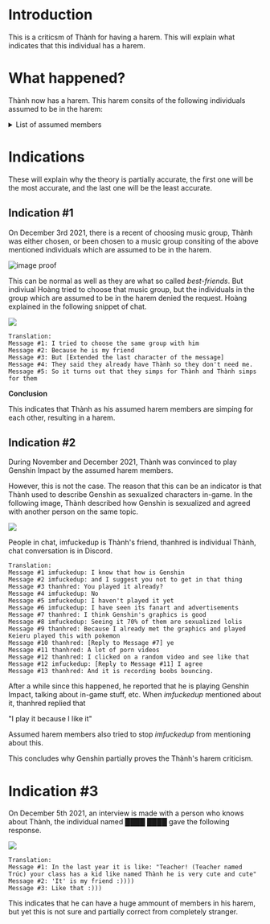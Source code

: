 # Introduction
This is a criticsm of Thành for having a harem. This will explain what indicates that this individual has a harem.
# What happened?

Thành now has a harem. This harem consits of the following individuals assumed to be in the harem:
<details>
<summary>List of assumed members</summary>
<pre>
+ Linh
+ Nghi
+ Vy
</pre>
</details> 

# Indications
These will explain why the theory is partially accurate, the first one will be the most accurate, and the last one will be the least accurate.
## Indication #1
On December 3rd 2021, there is a recent of choosing music group, Thành was either chosen, or been chosen to a music group consiting of the above mentioned individuals which are assumed to be in the harem.

<img src="/Images/ThanhHarem/musicGroup-indicattion.png" alt="image proof">

This can be normal as well as they are what so called *best-friends*. But indiviual Hoàng tried to choose that music group, but the individuals in the group which are assumed to be in the harem denied the request. Hoàng explained in the following snippet of chat.

<img src="/Images/ThanhHarem/HoangSChat.jpg">

```
Translation:
Message #1: I tried to choose the same group with him
Message #2: Because he is my friend
Message #3: But [Extended the last character of the message]
Message #4: They said they already have Thành so they don't need me.
Message #5: So it turns out that they simps for Thành and Thành simps for them
```
**Conclusion**

This indicates that Thành as his assumed harem members are simping for each other, resulting in a harem.

## Indication #2
During November and December 2021, Thành was convinced to play Genshin Impact by the assumed harem members.

However, this is not the case. The reason that this can be an indicator is that Thành used to describe Genshin as sexualized characters in-game. In the following image, Thành described how Genshin is sexualized and agreed with another person on the same topic.

<img src="/Images/ThanhHarem/ThanhDescribingGenshin.png">

People in chat, imfuckedup is Thành's friend, thanhred is individual Thành, chat conversation is in Discord.
```
Translation:
Message #1 imfuckedup: I know that how is Genshin
Message #2 imfuckedup: and I suggest you not to get in that thing
Message #3 thanhred: You played it already? 
Message #4 imfuckedup: No
Message #5 imfuckedup: I haven't played it yet
Message #6 imfuckedup: I have seen its fanart and advertisements
Message #7 thanhred: I think Genshin's graphics is good
Message #8 imfuckedup: Seeing it 70% of them are sexualized lolis
Message #9 thanhred: Because I already met the graphics and played Keieru played this with pokemon
Message #10 thanhred: [Reply to Message #7] ye
Message #11 thanhred: A lot of porn videos
Message #12 thanhred: I clicked on a random video and see like that
Message #12 imfuckedup: [Reply to Message #11] I agree
Message #13 thanhred: And it is recording boobs bouncing.
```

After a while since this happened, he reported that he is playing Genshin Impact, talking about in-game stuff, etc. When *imfuckedup* mentioned about it, thanhred replied that

"I play it because I like it"

Assumed harem members also tried to stop *imfuckedup* from mentioning about this.

This concludes why Genshin partially proves the Thành's harem criticism.

# Indication #3
On December 5th 2021, an interview is made with a person who knows about Thành, the individual named ████ ████ gave the following response.

<img src="/Images/ThanhHarem/InterviewDiscord.png">

```
Translation:
Message #1: In the last year it is like: "Teacher! (Teacher named Trúc) your class has a kid like named Thành he is very cute and cute"
Message #2: 'It' is my friend :))))
Message #3: Like that :)))
```

This indicates that he can have a huge ammount of members in his harem, but yet this is not sure and partially correct from completely stranger.